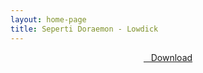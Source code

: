```yaml
---
layout: home-page
title: Seperti Doraemon - Lowdick
---
```


<center>
<a href="https://drive.google.com/uc?authuser=0&id=1EuhfBaceImLnverQQfSZbvICOmIVAyoy&export=download" ><i class="fa fa-caret-down" aria-hidden="true"></i>&nbsp; &nbsp;Download</a>
</center>
